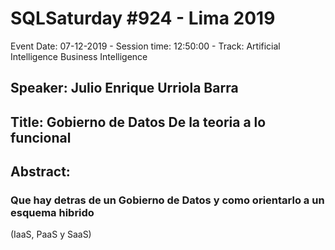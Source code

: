 # SQLSaturday #924 - Lima 2019
Event Date: 07-12-2019 - Session time: 12:50:00 - Track: Artificial Intelligence  Business Intelligence
## Speaker: Julio Enrique Urriola Barra
## Title: Gobierno de Datos De la teoria a lo funcional
## Abstract:
### Que hay detras de un Gobierno de Datos y como orientarlo a un esquema hibrido 
(IaaS, PaaS y SaaS)
